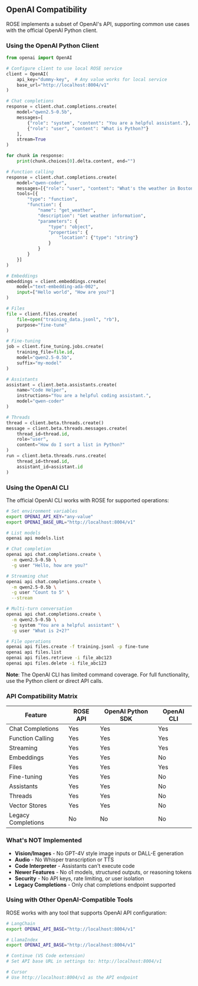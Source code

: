 ## OpenAI Compatibility

ROSE implements a subset of OpenAI's API, supporting common use cases with the official OpenAI Python client.

### Using the OpenAI Python Client

```python
from openai import OpenAI

# Configure client to use local ROSE service
client = OpenAI(
    api_key="dummy-key",  # Any value works for local service
    base_url="http://localhost:8004/v1"
)

# Chat completions
response = client.chat.completions.create(
    model="qwen2.5-0.5b",
    messages=[
        {"role": "system", "content": "You are a helpful assistant."},
        {"role": "user", "content": "What is Python?"}
    ],
    stream=True
)

for chunk in response:
    print(chunk.choices[0].delta.content, end="")

# Function calling
response = client.chat.completions.create(
    model="qwen-coder",
    messages=[{"role": "user", "content": "What's the weather in Boston?"}],
    tools=[{
        "type": "function",
        "function": {
            "name": "get_weather",
            "description": "Get weather information",
            "parameters": {
                "type": "object",
                "properties": {
                    "location": {"type": "string"}
                }
            }
        }
    }]
)

# Embeddings
embeddings = client.embeddings.create(
    model="text-embedding-ada-002",
    input=["Hello world", "How are you?"]
)

# Files
file = client.files.create(
    file=open("training_data.jsonl", "rb"),
    purpose="fine-tune"
)

# Fine-tuning
job = client.fine_tuning.jobs.create(
    training_file=file.id,
    model="qwen2.5-0.5b",
    suffix="my-model"
)

# Assistants
assistant = client.beta.assistants.create(
    name="Code Helper",
    instructions="You are a helpful coding assistant.",
    model="qwen-coder"
)

# Threads
thread = client.beta.threads.create()
message = client.beta.threads.messages.create(
    thread_id=thread.id,
    role="user",
    content="How do I sort a list in Python?"
)
run = client.beta.threads.runs.create(
    thread_id=thread.id,
    assistant_id=assistant.id
)
```

### Using the OpenAI CLI

The official OpenAI CLI works with ROSE for supported operations:

```bash
# Set environment variables
export OPENAI_API_KEY="any-value"
export OPENAI_BASE_URL="http://localhost:8004/v1"

# List models
openai api models.list

# Chat completion
openai api chat.completions.create \
  -m qwen2.5-0.5b \
  -g user "Hello, how are you?"

# Streaming chat
openai api chat.completions.create \
  -m qwen2.5-0.5b \
  -g user "Count to 5" \
  --stream

# Multi-turn conversation
openai api chat.completions.create \
  -m qwen2.5-0.5b \
  -g system "You are a helpful assistant" \
  -g user "What is 2+2?"

# File operations
openai api files.create -f training.jsonl -p fine-tune
openai api files.list
openai api files.retrieve -i file_abc123
openai api files.delete -i file_abc123
```

**Note**: The OpenAI CLI has limited command coverage. For full functionality, use the Python client or direct API calls.

### API Compatibility Matrix

| Feature | ROSE API | OpenAI Python SDK | OpenAI CLI |
|---------|----------|-------------------|------------|
| Chat Completions | Yes | Yes | Yes |
| Function Calling | Yes | Yes | Yes |
| Streaming | Yes | Yes | Yes |
| Embeddings | Yes | Yes | No |
| Files | Yes | Yes | Yes |
| Fine-tuning | Yes | Yes | No |
| Assistants | Yes | Yes | No |
| Threads | Yes | Yes | No |
| Vector Stores | Yes | Yes | No |
| Legacy Completions | No | No | No |

### What's NOT Implemented

- **Vision/Images** - No GPT-4V style image inputs or DALL-E generation
- **Audio** - No Whisper transcription or TTS
- **Code Interpreter** - Assistants can't execute code
- **Newer Features** - No o1 models, structured outputs, or reasoning tokens
- **Security** - No API keys, rate limiting, or user isolation
- **Legacy Completions** - Only chat completions endpoint supported

### Using with Other OpenAI-Compatible Tools

ROSE works with any tool that supports OpenAI API configuration:

```bash
# LangChain
export OPENAI_API_BASE="http://localhost:8004/v1"

# LlamaIndex
export OPENAI_API_BASE="http://localhost:8004/v1"

# Continue (VS Code extension)
# Set API base URL in settings to: http://localhost:8004/v1

# Cursor
# Use http://localhost:8004/v1 as the API endpoint
```